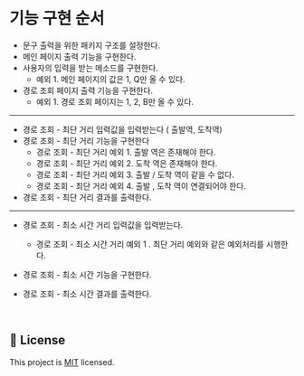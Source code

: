 # 기능 구현 순서

- 문구 출력을 위한 패키지 구조를 설정한다.
- 메인 페이지 출력 기능을 구현한다.
- 사용자의 입력을 받는 메소드를 구현한다.
    - 예외 1.  메인 페이지의 값은 1, Q만 올 수 있다.
- 경로 조회 페이지 출력 기능을 구현한다.
    - 예외 1. 경로 조회 페이지는 1, 2, B만 올 수 있다.

---

- 경로 조회 - 최단 거리 입력값을 입력받는다 ( 출발역, 도착역)
- 경로 조회 - 최단 거리 기능을 구현한다
    - 경로 조회 - 최단 거리 예외 1. 출발 역은 존재해야 한다.
    - 경로 조회 - 최단 거리 예외 2. 도착 역은 존재해야 한다.
    - 경로 조회 - 최단 거리 예외 3. 출발 / 도착 역이 같을 수 없다.
    - 경로 조회 - 최단 거리 예외 4. 출발 , 도착 역이 연결되어야 한다.
- 경로 조회 - 최단 거리 결과를 출력한다.

---

- 경로 조회 - 최소 시간 거리 입력값을 입력받는다.
    - 경로 조회 - 최소 시간 거리 예외 1 . 최단 거리 예외와 같은 예외처리를 시행한다.
- 경로 조회 - 최소 시간 기능을 구현한다.

- 경로 조회 - 최소 시간 결과를 출력한다.

<br>

## 📝 License

This project is [MIT](https://github.com/woowacourse/java-subway-path-precourse/blob/master/LICENSE.md) licensed.
